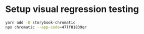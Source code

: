 # Setup visual regression testing

```bash
yarn add -D storybook-chromatic
npx chromatic --app-code=47lf81839qr
```
